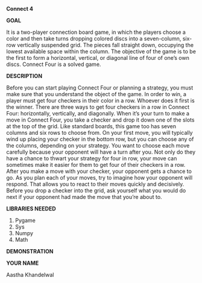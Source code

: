 **Connect 4**

**GOAL**

It is a two-player connection board game, in which the players choose a color and then take turns dropping colored discs into a seven-column, six-row vertically suspended grid.
The pieces fall straight down, occupying the lowest available space within the column.
The objective of the game is to be the first to form a horizontal, vertical, or diagonal line of four of one’s own discs. Connect Four is a solved game.


**DESCRIPTION**

Before you can start playing Connect Four or planning a strategy, you must make sure that you understand the object of the game. In order to win, a player must get four checkers in their color in a row. Whoever does it first is the winner.
There are three ways to get four checkers in a row in Connect Four: horizontally, vertically, and diagonally.
When it’s your turn to make a move in Connect Four, you take a checker and drop it down one of the slots at the top of the grid. Like standard boards, this game too has seven columns and six rows to choose from. On your first move, you will typically wind up placing your checker in the bottom row, but you can choose any of the columns, depending on your strategy.
You want to choose each move carefully because your opponent will have a turn after you. Not only do they have a chance to thwart your strategy for four in row, your move can sometimes make it easier for them to get four of their checkers in a row.
After you make a move with your checker, your opponent gets a chance to go. As you plan each of your moves, try to imagine how your opponent will respond. That allows you to react to their moves quickly and decisively. Before you drop a checker into the grid, ask yourself what you would do next if your opponent had made the move that you’re about to.


**LIBRARIES NEEDED**

1) Pygame
2) Sys
3) Numpy
4) Math

**DEMONSTRATION**

[](https://github.com/aastha-k/Play-With-Python/blob/connect4/Connect%204%20Game/images/image.jpg)
[](https://github.com/aastha-k/Play-With-Python/blob/connect4/Connect%204%20Game/images/image2.jpg)
[](https://github.com/aastha-k/Play-With-Python/blob/connect4/Connect%204%20Game/images/image3.jpg)
[](https://github.com/aastha-k/Play-With-Python/blob/connect4/Connect%204%20Game/images/image4.jpg)

**YOUR NAME**

Aastha Khandelwal
